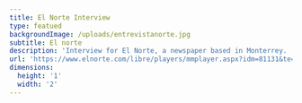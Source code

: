 ```yaml
---
title: El Norte Interview
type: featued
backgroundImage: /uploads/entrevistanorte.jpg
subtitle: El norte
description: 'Interview for El Norte, a newspaper based in Monterrey. '
url: 'https://www.elnorte.com/libre/players/mmplayer.aspx?idm=81131&te=100&ap=1&c=16'
dimensions:
  height: '1'
  width: '2'
---
```


